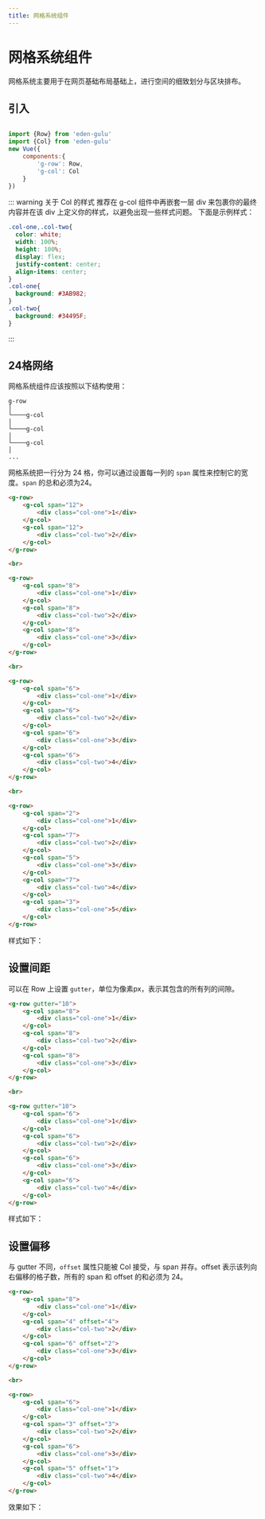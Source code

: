 ```yaml
---
title: 网格系统组件
---
```


# 网格系统组件

网格系统主要用于在网页基础布局基础上，进行空间的细致划分与区块排布。

## 引入

```js

import {Row} from 'eden-gulu'
import {Col} from 'eden-gulu'
new Vue({
    components:{
        'g-row': Row,
        'g-col': Col
    }
})
```

::: warning 关于 Col 的样式
推荐在 g-col 组件中再嵌套一层 div 来包裹你的最终内容并在该 div 上定义你的样式，以避免出现一些样式问题。
下面是示例样式：
```css
.col-one,.col-two{
  color: white;
  width: 100%;
  height: 100%;
  display: flex;
  justify-content: center;
  align-items: center;
}
.col-one{
  background: #3AB982;
}
.col-two{
  background: #34495F;
}
```
:::

## 24格网络

网格系统组件应该按照以下结构使用：

```
g-row   
│
└────g-col                 
│   
└────g-col
│   
└────g-col 
│                      
...  
```

网格系统把一行分为 24 格，你可以通过设置每一列的 `span` 属性来控制它的宽度。`span` 的总和必须为24。 

```html
<g-row>
    <g-col span="12">
        <div class="col-one">1</div>
    </g-col>
    <g-col span="12">
        <div class="col-two">2</div>
    </g-col>
</g-row>

<br>

<g-row>
    <g-col span="8">
        <div class="col-one">1</div>
    </g-col>
    <g-col span="8">
        <div class="col-two">2</div>
    </g-col>
    <g-col span="8">
        <div class="col-one">3</div>
    </g-col>
</g-row>

<br>

<g-row>
    <g-col span="6">
        <div class="col-one">1</div>
    </g-col>
    <g-col span="6">
        <div class="col-two">2</div>
    </g-col>
    <g-col span="6">
        <div class="col-one">3</div>
    </g-col>
    <g-col span="6">
        <div class="col-two">4</div>
    </g-col>
</g-row>

<br>

<g-row>
    <g-col span="2">
        <div class="col-one">1</div>
    </g-col>
    <g-col span="7">
        <div class="col-two">2</div>
    </g-col>
    <g-col span="5">
        <div class="col-one">3</div>
    </g-col>
    <g-col span="7">
        <div class="col-two">4</div>
    </g-col>
    <g-col span="3">
        <div class="col-one">5</div>
    </g-col>
</g-row>
```

样式如下：

<ClientOnly>
<row-and-col-demo-24></row-and-col-demo-24>
</ClientOnly>

## 设置间距

可以在 Row 上设置 `gutter`，单位为像素px，表示其包含的所有列的间隙。

```html
<g-row gutter="10">
    <g-col span="8">
        <div class="col-one">1</div>
    </g-col>
    <g-col span="8">
        <div class="col-two">2</div>
    </g-col>
    <g-col span="8">
        <div class="col-one">3</div>
    </g-col>
</g-row>

<br>

<g-row gutter="10">
    <g-col span="6">
        <div class="col-one">1</div>
    </g-col>
    <g-col span="6">
        <div class="col-two">2</div>
    </g-col>
    <g-col span="6">
        <div class="col-one">3</div>
    </g-col>
    <g-col span="6">
        <div class="col-two">4</div>
    </g-col>
</g-row>
```

样式如下：

<ClientOnly>
<row-and-col-demo-gutter></row-and-col-demo-gutter>
</ClientOnly>

## 设置偏移

与 gutter 不同，`offset` 属性只能被 Col 接受，与 span 并存。offset 表示该列向右偏移的格子数，所有的 span 和 offset 的和必须为 24。

```html
<g-row>
    <g-col span="8">
        <div class="col-one">1</div>
    </g-col>
    <g-col span="4" offset="4">
        <div class="col-two">2</div>
    </g-col>
    <g-col span="6" offset="2">
        <div class="col-one">3</div>
    </g-col>
</g-row>

<br>

<g-row>
    <g-col span="6">
        <div class="col-one">1</div>
    </g-col>
    <g-col span="3" offset="3">
        <div class="col-two">2</div>
    </g-col>
    <g-col span="6">
        <div class="col-one">3</div>
    </g-col>
    <g-col span="5" offset="1">
        <div class="col-two">4</div>
    </g-col>
</g-row>
```

效果如下：

<ClientOnly>
<row-and-col-demo-offset></row-and-col-demo-offset>
</ClientOnly>